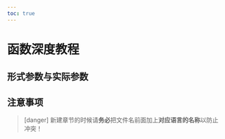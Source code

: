 ```yaml
---
toc: true
---
```

# 函数深度教程

形式参数与实际参数
---
## 注意事项
>[danger] 新建章节的时候请**务必**把文件名前面加上**对应语言的名称**以防止冲突！


